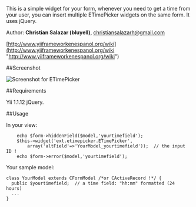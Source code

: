 This is a simple widget for your form, whenever you need to get a time from your user, you can insert multiple ETimePicker widgets on the same form. It uses jQuery.

Author:
**Christian Salazar (bluyell)**, <christiansalazarh@gmail.com>

[http://www.yiiframeworkenespanol.org/wiki](http://www.yiiframeworkenespanol.org/wiki "http://www.yiiframeworkenespanol.org/wiki")

##Screenshot

![Screenshot for ETimePicker](https://bitbucket.org/christiansalazarh/etimepicker/downloads/ETimePicker.png "Screenshot for ETimePicker")

##Requirements

Yii 1.1.12
jQuery.

##Usage

In your view:
~~~
	echo $form->hiddenField($model,'yourtimefield');
	$this->widget('ext.etimepicker.ETimePicker',
		array('altField'=>'YourModel_yourtimefield'));  // the input ID !
	echo $form->error($model,'yourtimefield');
~~~

Your sample model:
~~~
class YourModel extends CFormModel /*or CActiveRecord !*/ {
  public $yourtimefield;  // a time field: "hh:mm" formatted (24 hours)
  ...
}
~~~